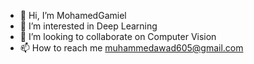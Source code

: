- 👋 Hi, I’m MohamedGamiel
- 👀 I’m interested in Deep Learning 
- 💞️ I’m looking to collaborate on Computer Vision
- 📫 How to reach me muhammedawad605@gmail.com

<!---
MohamedGamiel/MohamedGamiel is a ✨ special ✨ repository because its `README.md` (this file) appears on your GitHub profile.
You can click the Preview link to take a look at your changes.
--->
